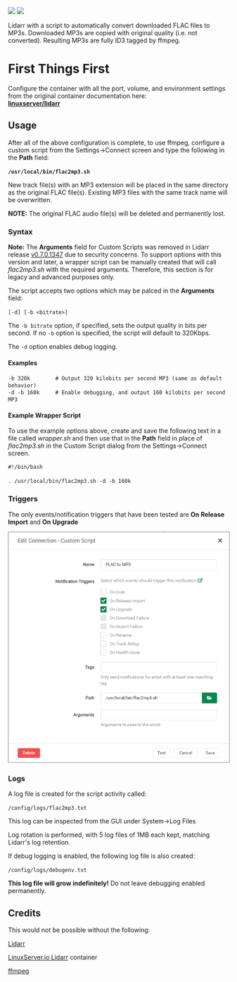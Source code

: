[![](https://images.microbadger.com/badges/image/thecaptain989/lidarr.svg)](https://microbadger.com/images/thecaptain989/lidarr "Get your own image badge on microbadger.com")
[![](https://images.microbadger.com/badges/version/thecaptain989/lidarr.svg)](https://microbadger.com/images/thecaptain989/lidarr "Get your own version badge on microbadger.com")

Lidarr with a script to automatically convert downloaded FLAC files to MP3s. Downloaded MP3s are copied with original quality (i.e. not converted). Resulting MP3s are fully ID3 tagged by ffmpeg.

# First Things First
Configure the container with all the port, volume, and environment settings from the original container documentation here:  
**[linuxserver/lidarr](https://hub.docker.com/r/linuxserver/lidarr "Docker container")**

## Usage
After all of the above configuration is complete, to use ffmpeg, configure a custom script from the Settings->Connect screen and type the following in the **Path** field:

**`/usr/local/bin/flac2mp3.sh`**

New track file(s) with an MP3 extension will be placed in the same directory as the original FLAC file(s). Existing MP3 files with the same track name will be overwritten.

**NOTE:** The original FLAC audio file(s) will be deleted and permanently lost.

### Syntax
**Note:** The **Arguments** field for Custom Scripts was removed in Lidarr release [v0.7.0.1347](https://github.com/lidarr/Lidarr/commit/b9d240924f8965ebb2c5e307e36b810ae076101e "Lidarr commit notes") due to security concerns.
To support options with this version and later, a wrapper script can be manually created that will call *flac2mp3.sh* with the required arguments. Therefore, this section is for legacy and advanced purposes only.

The script accepts two options which may be palced in the **Arguments** field:

`[-d] [-b <bitrate>]`

The `-b bitrate` option, if specified, sets the output quality in bits per second.  If no `-b` option is specified, the script will default to 320Kbps.

The `-d` option enables debug logging.

#### Examples
```
-b 320k        # Output 320 kilobits per second MP3 (same as default behavior)
-d -b 160k     # Enable debugging, and output 160 kilobits per second MP3
```

#### Example Wrapper Script
To use the example options above, create and save the following text in a file called *wrapper.sh* and then use that in the **Path** field in place of *flac2mp3.sh* in the Custom Script dialog from the Settings->Connect screen.
```
#!/bin/bash

. /usr/local/bin/flac2mp3.sh -d -b 160k
```

### Triggers
The only events/notification triggers that have been tested are **On Release Import** and **On Upgrade**

![lidarr-flac2mp3](https://raw.githubusercontent.com/TheCaptain989/lidarr-flac2mp3/master/images/flac2mp3.png "Lidarr Custom Script dialog")

### Logs
A log file is created for the script activity called:

`/config/logs/flac2mp3.txt`

This log can be inspected from the GUI under System->Log Files

Log rotation is performed, with 5 log files of 1MB each kept, matching Lidarr's log retention.

If debug logging is enabled, the following log file is also created:

`/config/logs/debugenv.txt`

**This log file will grow indefinitely!** Do not leave debugging enabled permanently.

## Credits
This would not be possible without the following:

[Lidarr](https://lidarr.audio/ "Lidarr homepage")

[LinuxServer.io Lidarr](https://hub.docker.com/r/linuxserver/lidarr "Docker container") container

[ffmpeg](https://ffmpeg.org/ "FFMpeg homepage")
